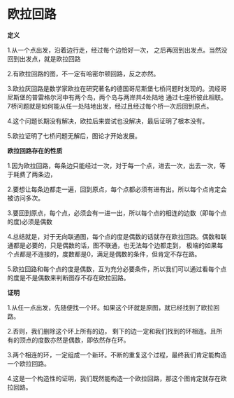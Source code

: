 # 欧拉回路

**定义**

1.从一个点出发，沿着边行走，经过每个边恰好一次， 之后再回到出发点。当然没回到出发点，就是欧拉回路

2.有欧拉回路的图，不一定有哈密尔顿回路，反之亦然。

3.欧拉灰回路是数学家欧拉在研究著名的德国哥尼斯堡七桥问题时发现的。流经哥尼斯堡的普雷格尔河中有两个岛，两个岛与两岸共4处陆地
通过七座桥彼此相联。7桥问题就是如何能从任一处陆地出发，经过且经过每个桥一次后回到原点。

4.这个问题长期没有解决，欧拉后来尝试也没解决，最后证明了根本没有。

5.欧拉证明了七桥问题无解后，图论才开始发展。

**欧拉回路存在的性质**

1.因为欧拉回路，每条边只能经过一次，对于每一个点，进去一次，出去一次，等于耗费了两条边，

2.要想让每条边都走一遍，回到原点，每个点都必须有进有出。所以每个点肯定会被访问多次。

3.要回到原点，每个点，必须会有一进一出，所以每个点的相连的边数（即每个点的度)必须是偶数

4.总结就是，对于无向联通图，每个点的度是偶数的话就存在欧拉回路。偶数和联通都是必要的，只是偶数的话，图不联通，也无法每个边都走到，
极端的如果每个点都是不连接的，度数都是0，满足是偶数的条件，但肯定不存在路。

5.欧拉回路和每个点的度是偶数，互为充分必要条件，所以我们可以通过看每个点的度是不是偶数来判断图存不存在欧拉回路。

**证明**

1.从任一点出发，先随便找一个环。如果这个环就是原图，就已经找到了欧拉回路。

2.否则，我们删除这个环上所有的边， 剩下的边一定和我们找到的环相连。且所有的顶点的度数亦然是偶数，即依然存在环。

3.两个相连的环，一定组成一个新环。不断的重复这个过程，最终我们肯定能构造一个欧拉回路。

4.这是一个构造性的证明，我们既然能构造一个欧拉回路，那这个图肯定就存在欧拉回路。

